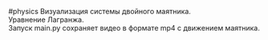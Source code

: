 #physics
Визуализация системы двойного маятника.  
Уравнение Лагранжа.  
Запуск main.py сохраняет видео в формате mp4 с движением маятника.  
